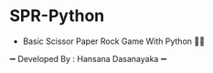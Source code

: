 # SPR-Python

- Basic Scissor Paper Rock Game With Python 🐍😅

➖ Developed By : Hansana Dasanayaka ➖
